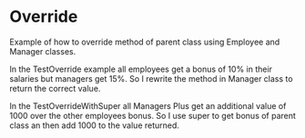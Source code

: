 # Override

Example of how to override method of parent class using Employee and Manager classes.

In the TestOverride example all employees get a bonus of 10% in their salaries but managers get 15%. So I rewrite the method in Manager class to return the correct value.

In the TestOverrideWithSuper all Managers Plus get an additional value of 1000 over the other employees bonus. So I use super to get bonus of parent class an then add 1000 to the value returned.
